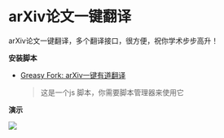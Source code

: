 # arXiv论文一键翻译

arXiv论文一键翻译，多个翻译接口，很方便，祝你学术步步高升！



**安装脚本**
- [Greasy Fork: arXiv一键有道翻译](https://greasyfork.org/zh-CN/scripts/463525)

    >这是一个js 脚本，你需要脚本管理器来使用它

**演示**

![](https://st.ai55.cc/img/202304081950866.gif)